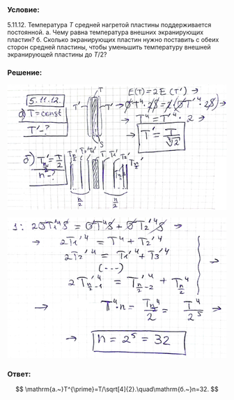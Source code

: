 ###  Условие: 

$5.11.12.$ Температура $T$ средней нагретой пластины поддерживается постоянной. а. Чему равна температура внешних экранирующих пластин? 
б. Сколько экранирующих пластин нужно поставить с обеих сторон средней пластины, чтобы уменьшить температуру внешней экранирующей пластины до $T/2$? 

###  Решение: 

![|640x366, 67%](../../img/5.11.12/11.png) 

![|640x410, 67%](../../img/5.11.12/12.png) 

###  Ответ: 

$$
\mathrm{а.~}T^{\prime}=T/\sqrt[4]{2}.\quad\mathrm{б.~}n=32.
$$